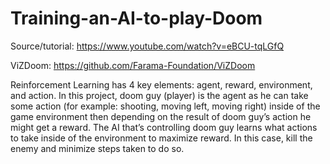 # Training-an-AI-to-play-Doom
Source/tutorial: https://www.youtube.com/watch?v=eBCU-tqLGfQ

ViZDoom: https://github.com/Farama-Foundation/ViZDoom

Reinforcement Learning has 4 key elements: agent, reward, environment, and action. In this project, doom guy (player) is the agent as he can take some action (for example: shooting, moving left, moving right) inside of the game environment then depending on the result of doom guy’s action he might get a reward. The AI that’s controlling doom guy learns what actions to take inside of the environment to maximize reward. In this case, kill the enemy and minimize steps taken to do so.
